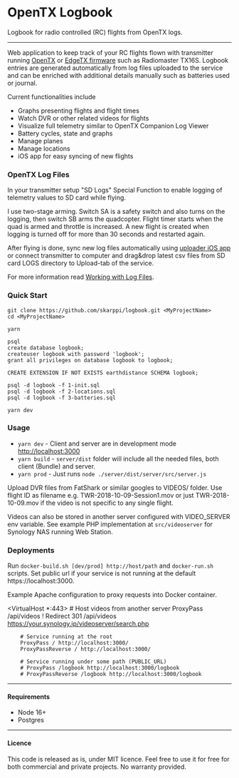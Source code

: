 # OpenTX Logbook

Logbook for radio controlled (RC) flights from OpenTX logs.

---

Web application to keep track of your RC flights flown with transmitter running [OpenTX](https://www.open-tx.org) or [EdgeTX firmware](https://edgetx.org) such as Radiomaster TX16S. Logbook entries are generated automatically from log files uploaded to the service and can be enriched with additional details manually such as batteries used or journal.

Current functionalities include

- Graphs presenting flights and flight times
- Watch DVR or other related videos for flights
- Visualize full telemetry similar to OpenTX Companion Log Viewer
- Battery cycles, state and graphs
- Manage planes
- Manage locations
- iOS app for easy syncing of new flights

### OpenTX Log Files

In your transmitter setup "SD Logs" Special Function to enable logging of telemetry values to SD card while flying.

I use two-stage arming. Switch SA is a safety switch and also turns on the logging, then switch SB arms the quadcopter. Flight timer starts when the quad is armed and throttle is increased. A new flight is created when logging is turned off for more than 30 seconds and restarted again.

After flying is done, sync new log files automatically using [uploader iOS app](https://github.com/skarppi/logbook/tree/master/uploader) or connect transmitter to computer and drag&drop latest csv files from SD card LOGS directory to Upload-tab of the service. 

For more information read [Working with Log Files](https://open-txu.org/home/special-interests/telemetry/working-with-log-files/).

### Quick Start

```
git clone https://github.com/skarppi/logbook.git <MyProjectName>
cd <MyProjectName>

yarn

psql
create database logbook;
createuser logbook with password 'logbook';
grant all privileges on database logbook to logbook;

CREATE EXTENSION IF NOT EXISTS earthdistance SCHEMA logbook;

psql -d logbook -f 1-init.sql
psql -d logbook -f 2-locations.sql
psql -d logbook -f 3-batteries.sql

yarn dev
```

### Usage

- `yarn dev` - Client and server are in development mode [http://localhost:3000](http://localhost:3000)
- `yarn build` - `server/dist` folder will include all the needed files, both client (Bundle) and server.
- `yarn prod` - Just runs `node ./server/dist/server/src/server.js`

Upload DVR files from FatShark or similar googles to VIDEOS/ folder. Use flight ID as filename e.g. TWR-2018-10-09-Session1.mov or just TWR-2018-10-09.mov if the video is not specific to any single flight.

Videos can also be stored in another server configured with VIDEO_SERVER env variable. See example PHP implementation at ```src/videoserver``` for Synology NAS running Web Station.

### Deployments

Run ```docker-build.sh [dev/prod] http://host/path``` and ```docker-run.sh``` scripts. Set public url if your service is not running at the default https://localhost:3000.

Example Apache configuration to proxy requests into Docker container.

<VirtualHost *:443>
        # Host videos from another server
        ProxyPass /api/videos !
        Redirect 301 /api/videos https://your.synology.ip/videoserver/search.php

        # Service running at the root
        ProxyPass / http://localhost:3000/
        ProxyPassReverse / http://localhost:3000/

        # Service running under some path (PUBLIC_URL)
        # ProxyPass /logbook http://localhost:3000/logbook
        # ProxyPassReverse /logbook http://localhost:3000/logbook

</VirtualHost>

---

#### Requirements

- Node 16+
- Postgres

---

#### Licence

This code is released as is, under MIT licence. Feel free to use it for free for both commercial and private projects. No warranty provided.

